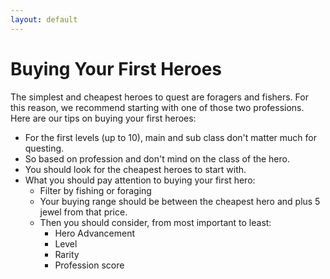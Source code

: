 ```yaml
---
layout: default
---
```


# Buying Your First Heroes

The simplest and cheapest heroes to quest are foragers and fishers. For this reason, we recommend starting with one of those two professions. Here are our tips on buying your first heroes:

* For the first levels (up to 10), main and sub class don't matter much for questing.
* So based on profession and don't mind on the class of the hero.
* You should look for the cheapest heroes to start with.
* What you should pay attention to buying your first hero:
    * Filter by fishing or foraging
    * Your buying range should be between the cheapest hero and plus 5 jewel from that price.
    * Then you should consider, from most important to least:
        * Hero Advancement 
        * Level
        * Rarity
        * Profession score
